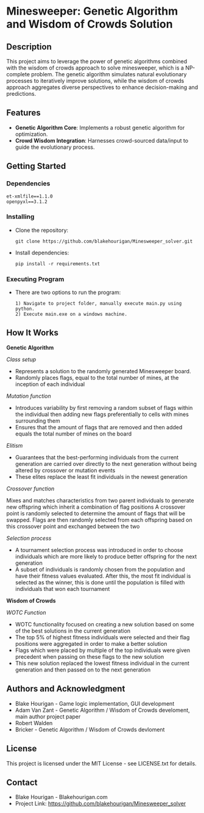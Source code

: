 # Minesweeper: Genetic Algorithm and Wisdom of Crowds Solution

## Description
This project aims to leverage the power of genetic algorithms combined with the wisdom of crowds approach to solve minesweeper, which is a NP-complete problem. The genetic algorithm simulates natural evolutionary processes to iteratively improve solutions, while the wisdom of crowds approach aggregates diverse perspectives to enhance decision-making and predictions.

## Features
- **Genetic Algorithm Core**: Implements a robust genetic algorithm for optimization.
- **Crowd Wisdom Integration**: Harnesses crowd-sourced data/input to guide the evolutionary process.

## Getting Started

### Dependencies
```
et-xmlfile==1.1.0
openpyxl==3.1.2
```

### Installing
- Clone the repository: 
  ```
  git clone https://github.com/blakehourigan/Minesweeper_solver.git
  ```
- Install dependencies:
  ```
  pip install -r requirements.txt

  ```

### Executing Program
- There are two options to run the program:
  ```
  1) Navigate to project folder, manually execute main.py using python.
  2) Execute main.exe on a windows machine. 
  ```

## How It Works  
**Genetic Algorithm**  
  
*Class setup*
- Represents a solution to the randomly generated Minesweeper board.
- Randomly places flags, equal to the total number of mines, at the inception of each individual

*Mutation function*
- Introduces variability by first removing a random subset of flags within the individual then adding new flags preferentially to cells with mines surrounding them
- Ensures that the amount of flags that are removed and then added equals the total number of mines on the board

*Elitism*
- Guarantees that the best-performing individuals from the current generation are carried over directly to the next generation without being altered by crossover or mutation events
- These elites replace the least fit individuals in the newest generation


*Crossover function*  
  
Mixes and matches characteristics from two parent individuals to generate new offspring which inherit a combination of flag positions 
A crossover point is randomly selected to determine the amount of flags that will be swapped. Flags are then randomly selected from each offspring based on this crossover point and exchanged between the two

*Selection process*
- A tournament selection process was introduced in order to choose individuals which are more likely to produce better offspring for the next generation
- A subset of individuals is randomly chosen from the population and have their fitness values evaluated. After this, the most fit individual is selected as the winner, this is done until the population is filled with individuals that won each tournament 

**Wisdom of Crowds**  
  
*WOTC Function*  
- WOTC functionality focused on creating a new solution based on some of the best solutions in the current generation
- The top 5% of highest fitness individuals were selected and their flag positions were aggregated in order to make a better solution
- Flags which were placed by multiple of the top individuals were given precedent when passing on these flags to the new solution
- This new solution replaced the lowest fitness individual in the current generation and then passed on to the next generation


## Authors and Acknowledgment
- Blake Hourigan - Game logic implementation, GUI development
- Adam Van Zant - Genetic Algorithm / Wisdom of Crowds develoment, main author project paper
- Robert Walden
- Bricker - Genetic Algorithm / Wisdom of Crowds devloment

## License
This project is licensed under the MIT License - see LICENSE.txt for details.

## Contact
- Blake Hourigan - Blakehourigan.com
- Project Link: https://github.com/blakehourigan/Minesweeper_solver
